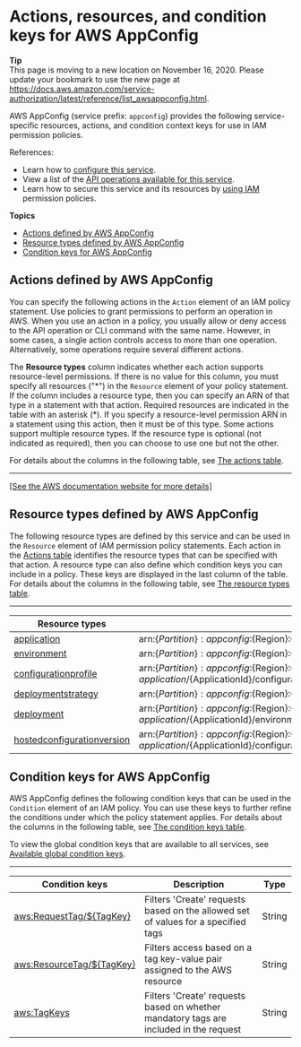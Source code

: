 # Actions, resources, and condition keys for AWS AppConfig<a name="list_awsappconfig"></a>

**Tip**  
This page is moving to a new location on November 16, 2020\. Please update your bookmark to use the new page at [https://docs\.aws\.amazon\.com/service\-authorization/latest/reference/list\_awsappconfig\.html](https://docs.aws.amazon.com/service-authorization/latest/reference/list_awsappconfig.html)\. 

AWS AppConfig \(service prefix: `appconfig`\) provides the following service\-specific resources, actions, and condition context keys for use in IAM permission policies\.

References:
+ Learn how to [configure this service](https://docs.aws.amazon.com/systems-manager/latest/userguide/appconfig.html)\.
+ View a list of the [API operations available for this service](https://docs.aws.amazon.com/appconfig/2019-10-09/APIReference/Welcome.html)\.
+ Learn how to secure this service and its resources by [using IAM](https://docs.aws.amazon.com/systems-manager/latest/userguide/appconfig-getting-started-permissions.html) permission policies\.

**Topics**
+ [Actions defined by AWS AppConfig](#awsappconfig-actions-as-permissions)
+ [Resource types defined by AWS AppConfig](#awsappconfig-resources-for-iam-policies)
+ [Condition keys for AWS AppConfig](#awsappconfig-policy-keys)

## Actions defined by AWS AppConfig<a name="awsappconfig-actions-as-permissions"></a>

You can specify the following actions in the `Action` element of an IAM policy statement\. Use policies to grant permissions to perform an operation in AWS\. When you use an action in a policy, you usually allow or deny access to the API operation or CLI command with the same name\. However, in some cases, a single action controls access to more than one operation\. Alternatively, some operations require several different actions\.

The **Resource types** column indicates whether each action supports resource\-level permissions\. If there is no value for this column, you must specify all resources \("\*"\) in the `Resource` element of your policy statement\. If the column includes a resource type, then you can specify an ARN of that type in a statement with that action\. Required resources are indicated in the table with an asterisk \(\*\)\. If you specify a resource\-level permission ARN in a statement using this action, then it must be of this type\. Some actions support multiple resource types\. If the resource type is optional \(not indicated as required\), then you can choose to use one but not the other\.

For details about the columns in the following table, see [The actions table](reference_policies_actions-resources-contextkeys.md#actions_table)\.


****  
[\[See the AWS documentation website for more details\]](http://docs.aws.amazon.com/IAM/latest/UserGuide/list_awsappconfig.html)

## Resource types defined by AWS AppConfig<a name="awsappconfig-resources-for-iam-policies"></a>

The following resource types are defined by this service and can be used in the `Resource` element of IAM permission policy statements\. Each action in the [Actions table](#awsappconfig-actions-as-permissions) identifies the resource types that can be specified with that action\. A resource type can also define which condition keys you can include in a policy\. These keys are displayed in the last column of the table\. For details about the columns in the following table, see [The resource types table](reference_policies_actions-resources-contextkeys.md#resources_table)\.


****  

| Resource types | ARN | Condition keys | 
| --- | --- | --- | 
|   [ application ](https://docs.aws.amazon.com/systems-manager/latest/userguide/appconfig-creating-application.html)  |  arn:$\{Partition\}:appconfig:$\{Region\}:$\{Account\}:application/$\{ApplicationId\}  |   [ aws:ResourceTag/$\{TagKey\} ](#awsappconfig-aws_ResourceTag___TagKey_)   | 
|   [ environment ](https://docs.aws.amazon.com/systems-manager/latest/userguide/appconfig-creating-environment.html)  |  arn:$\{Partition\}:appconfig:$\{Region\}:$\{Account\}:application/$\{ApplicationId\}/environment/$\{EnvironmentId\}  |   [ aws:ResourceTag/$\{TagKey\} ](#awsappconfig-aws_ResourceTag___TagKey_)   | 
|   [ configurationprofile ](https://docs.aws.amazon.com/systems-manager/latest/userguide/appconfig-creating-configuration-and-profile.html)  |  arn:$\{Partition\}:appconfig:$\{Region\}:$\{Account\}:application/$\{ApplicationId\}/configurationprofile/$\{ConfigurationProfileId\}  |   [ aws:ResourceTag/$\{TagKey\} ](#awsappconfig-aws_ResourceTag___TagKey_)   | 
|   [ deploymentstrategy ](https://docs.aws.amazon.com/systems-manager/latest/userguide/appconfig-creating-deployment-strategy.html)  |  arn:$\{Partition\}:appconfig:$\{Region\}:$\{Account\}:deploymentstrategy/$\{DeploymentStrategyId\}  |   [ aws:ResourceTag/$\{TagKey\} ](#awsappconfig-aws_ResourceTag___TagKey_)   | 
|   [ deployment ](https://docs.aws.amazon.com/systems-manager/latest/userguide/appconfig-deploying.html)  |  arn:$\{Partition\}:appconfig:$\{Region\}:$\{Account\}:application/$\{ApplicationId\}/environment/$\{EnvironmentId\}/deployment/$\{DeploymentNumber\}  |   [ aws:ResourceTag/$\{TagKey\} ](#awsappconfig-aws_ResourceTag___TagKey_)   | 
|   [ hostedconfigurationversion ](https://docs.aws.amazon.com/systems-manager/latest/userguide/appconfig-creating-configuration-and-profile.html)  |  arn:$\{Partition\}:appconfig:$\{Region\}:$\{Account\}:application/$\{ApplicationId\}/configurationprofile/$\{ConfigurationProfileId\}/hostedconfigurationversion/$\{VersionNumber\}  |  | 

## Condition keys for AWS AppConfig<a name="awsappconfig-policy-keys"></a>

AWS AppConfig defines the following condition keys that can be used in the `Condition` element of an IAM policy\. You can use these keys to further refine the conditions under which the policy statement applies\. For details about the columns in the following table, see [The condition keys table](reference_policies_actions-resources-contextkeys.md#context_keys_table)\.

To view the global condition keys that are available to all services, see [Available global condition keys](reference_policies_condition-keys.html#AvailableKeys)\.


****  

| Condition keys | Description | Type | 
| --- | --- | --- | 
|   [ aws:RequestTag/$\{TagKey\} ](https://docs.aws.amazon.com/systems-manager/latest/userguide/auth-and-access-control-iam-access-control-identity-based.html#policy-conditions)  | Filters 'Create' requests based on the allowed set of values for a specified tags | String | 
|   [ aws:ResourceTag/$\{TagKey\} ](https://docs.aws.amazon.com/systems-manager/latest/userguide/auth-and-access-control-iam-access-control-identity-based.html#policy-conditions)  | Filters access based on a tag key\-value pair assigned to the AWS resource | String | 
|   [ aws:TagKeys ](https://docs.aws.amazon.com/systems-manager/latest/userguide/auth-and-access-control-iam-access-control-identity-based.html#policy-conditions)  | Filters 'Create' requests based on whether mandatory tags are included in the request | String | 